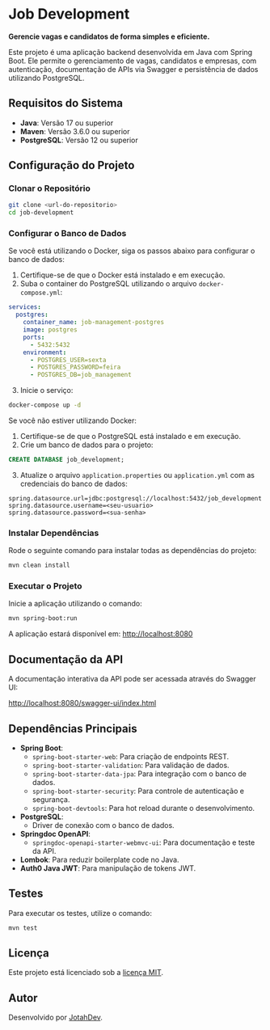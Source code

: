 # Job Development

**Gerencie vagas e candidatos de forma simples e eficiente.**

Este projeto é uma aplicação backend desenvolvida em Java com Spring Boot. Ele permite o gerenciamento de vagas, candidatos e empresas, com autenticação, documentação de APIs via Swagger e persistência de dados utilizando PostgreSQL.

## Requisitos do Sistema

- **Java**: Versão 17 ou superior
- **Maven**: Versão 3.6.0 ou superior
- **PostgreSQL**: Versão 12 ou superior

## Configuração do Projeto

### Clonar o Repositório

```bash
git clone <url-do-repositorio>
cd job-development
```

### Configurar o Banco de Dados

Se você está utilizando o Docker, siga os passos abaixo para configurar o banco de dados:

1. Certifique-se de que o Docker está instalado e em execução.
2. Suba o container do PostgreSQL utilizando o arquivo `docker-compose.yml`:

```yaml
services:
  postgres:
    container_name: job-management-postgres
    image: postgres
    ports:
      - 5432:5432
    environment:
      - POSTGRES_USER=sexta
      - POSTGRES_PASSWORD=feira
      - POSTGRES_DB=job_management
```

3. Inicie o serviço:

```bash
docker-compose up -d
```

Se você não estiver utilizando Docker:

1. Certifique-se de que o PostgreSQL está instalado e em execução.
2. Crie um banco de dados para o projeto:

```sql
CREATE DATABASE job_development;
```

3. Atualize o arquivo `application.properties` ou `application.yml` com as credenciais do banco de dados:

```properties
spring.datasource.url=jdbc:postgresql://localhost:5432/job_development
spring.datasource.username=<seu-usuario>
spring.datasource.password=<sua-senha>
```

### Instalar Dependências

Rode o seguinte comando para instalar todas as dependências do projeto:

```bash
mvn clean install
```

### Executar o Projeto

Inicie a aplicação utilizando o comando:

```bash
mvn spring-boot:run
```

A aplicação estará disponível em: [http://localhost:8080](http://localhost:8080)

## Documentação da API

A documentação interativa da API pode ser acessada através do Swagger UI:

[http://localhost:8080/swagger-ui/index.html](http://localhost:8080/swagger-ui/index.html)

## Dependências Principais

- **Spring Boot**:
  - `spring-boot-starter-web`: Para criação de endpoints REST.
  - `spring-boot-starter-validation`: Para validação de dados.
  - `spring-boot-starter-data-jpa`: Para integração com o banco de dados.
  - `spring-boot-starter-security`: Para controle de autenticação e segurança.
  - `spring-boot-devtools`: Para hot reload durante o desenvolvimento.
- **PostgreSQL**:
  - Driver de conexão com o banco de dados.
- **Springdoc OpenAPI**:
  - `springdoc-openapi-starter-webmvc-ui`: Para documentação e teste da API.
- **Lombok**: Para reduzir boilerplate code no Java.
- **Auth0 Java JWT**: Para manipulação de tokens JWT.

## Testes

Para executar os testes, utilize o comando:

```bash
mvn test
```

## Licença

Este projeto está licenciado sob a [licença MIT](LICENSE).

## Autor

Desenvolvido por [JotahDev](https://github.com/jotahdev).

